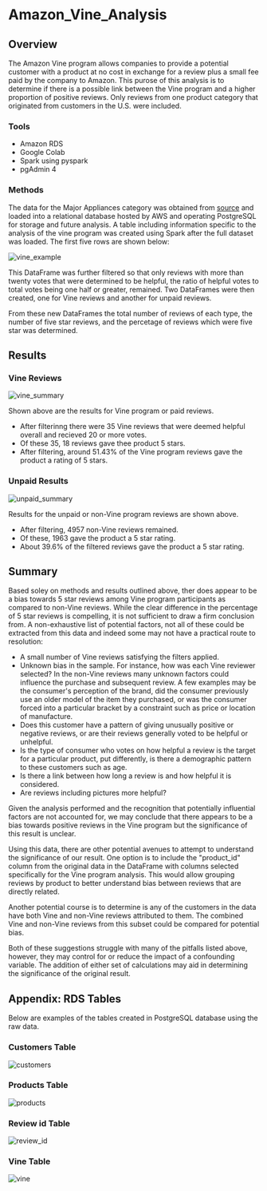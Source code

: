 # Amazon_Vine_Analysis

## Overview

The Amazon Vine program allows companies to provide a potential customer with a product at no cost in exchange for a review plus a small fee paid by the company to Amazon. This purose of this analysis is to determine if there is a possible link between the Vine program and a higher proportion of positive reviews. Only reviews from one product category that originated from customers in the U.S. were included.

### Tools
- Amazon RDS
- Google Colab
- Spark using pyspark
- pgAdmin 4

### Methods

The data for the Major Appliances category was obtained from [source](https://s3.amazonaws.com/amazon-reviews-pds/tsv/amazon_reviews_us_Major_Appliances_v1_00.tsv.gz) and loaded into a relational database hosted by AWS and operating PostgreSQL for storage and future analysis. A table including information specific to the analysis of the vine program was created using Spark after the full dataset was loaded. The first five rows are shown below:

![vine_example](assets/vine_example.png)

This DataFrame was further filtered so that only reviews with more than twenty votes that were determined to be helpful, the ratio of helpful votes to total votes being one half or greater, remained. Two DataFrames were then created, one for Vine reviews and another for unpaid reviews.

From these new DataFrames the total number of reviews of each type, the number of five star reviews, and the percetage of reviews which were five star was determined.

## Results

### Vine Reviews

![vine_summary](assets/paid_review_summary.png)

Shown above are the results for Vine program or paid reviews.
- After filterinng there were 35 Vine reviews that were deemed helpful overall and recieved 20 or more votes.
- Of these 35, 18 reviews gave thee product 5 stars.
- After filtering, around 51.43% of the Vine program reviews gave the product a rating of 5 stars.

### Unpaid Results

![unpaid_summary](assets/unpaid_review_summary.png)

Results for the unpaid or non-Vine program reviews are shown above.
- After filtering, 4957 non-Vine reviews remained.
- Of these, 1963 gave the product a 5 star rating.
- About 39.6% of the filtered reviews gave the product a 5 star rating.

## Summary

Based soley on methods and results outlined above, ther does appear to be a bias towards 5 star reviews among Vine program participants as compared to non-Vine reviews. While the clear difference in the percentage of 5 star reviews is compelling, it is not sufficient to draw a firm conclusion from. A non-exhaustive list of potential factors, not all of these could be extracted from this data and indeed some may not have a practical route to resolution:
- A small number of Vine reviews satisfying the filters applied.
- Unknown bias in the sample. For instance, how was each Vine reviewer selected? In the non-Vine reviews many unknown factors could influence the purchase and subsequent review. A few examples may be the consumer's perception of the brand,  did the consumer previously use an older model of the item they purchased, or was the consumer forced into a particular bracket by a constraint such as price or location of manufacture.
- Does this customer have a pattern of giving unusually positive or negative reviews, or are their reviews generally voted to be helpful or unhelpful.
- Is the type of consumer who votes on how helpful a review is the target for a particular product, put differently, is there a demographic pattern to these customers such as age.
- Is there a link between how long a review is and how helpful it is considered.
- Are reviews including pictures more helpful?

Given the analysis performed and the recognition that potentially influential factors are not accounted for, we may conclude that there appears to be a bias towards positive reviews in the Vine program but the significance of this result is unclear.

Using this data, there are other potential avenues to attempt to understand the significance of our result. One option is to include the "product_id" column from the original data in the DataFrame with columns selected specifically for the Vine program analysis. This would allow grouping reviews by product to better understand bias between reviews that are directly related.

Another potential course is to determine is any of the customers in the data have both Vine and non-Vine reviews attributed to them. The combined Vine and non-Vine reviews from this subset could be compared for potential bias.

Both of these suggestions struggle with many of the pitfalls listed above, however, they may control for or reduce the impact of a confounding variable. The addition of either set of calculations may aid in determining the significance of the original result.

## Appendix: RDS Tables

Below are examples of the tables created in PostgreSQL database using the raw data.

### Customers Table
![customers](assets/customer_table.png)

### Products Table
![products](assets/products_table.png)

### Review id Table
![review_id](assets/review_id_table.png)

### Vine Table
![vine](assets/vine_table.png)